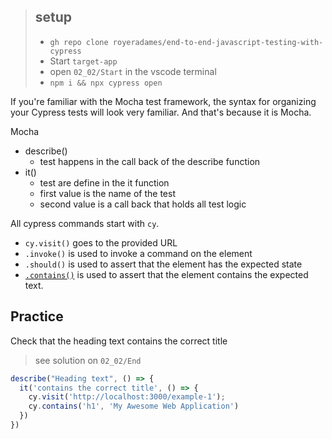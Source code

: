 > ## setup
> - `gh repo clone royeradames/end-to-end-javascript-testing-with-cypress`
> - Start `target-app`
> - open `02_02/Start` in the vscode terminal
> - `npm i && npx cypress open`

If you're familiar with the Mocha test framework, the syntax for organizing your Cypress tests will look very familiar. And that's because it is Mocha.

Mocha
- describe()
  - test happens in the call back of the describe function
- it()
  - test are define in the it function
  - first value is the name of the test
  - second value is a call back that holds all test logic

All cypress commands start with `cy`.
- `cy.visit()` goes to the provided URL
- `.invoke()` is used to invoke a command on the element
- `.should()` is used to assert that the element has the expected state
- [`.contains()`](https://docs.cypress.io/api/commands/contains#Syntax) is used to assert that the element contains the expected text. 

## Practice

Check that the heading text contains the correct title

> see solution on `02_02/End`

```ts
describe("Heading text", () => {
  it('contains the correct title', () => {
    cy.visit('http://localhost:3000/example-1');
    cy.contains('h1', 'My Awesome Web Application')
  })
})
```
